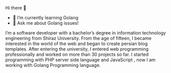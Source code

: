  Hi there 👋
- 🌱 I’m currently learning Golang
- 💬 Ask me about Golang issues!

I’m a software developer with a bachelor’s degree in information technology engineering from Shiraz University.
From the age of fifteen, I became interested in the world of the web and began to create persian blog templates. After entering the university, I entered web programming professionally and worked on more than 30 projects so far.
I started programming with PHP server side language and JavaScript , now I am working with Golang Programming language.






